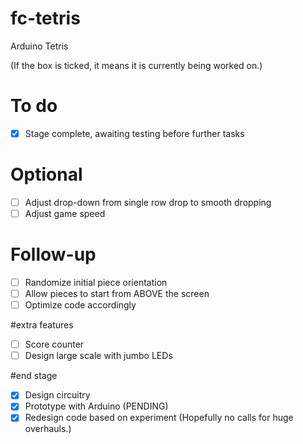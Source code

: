 # fc-tetris
Arduino Tetris

(If the box is ticked, it means it is currently being worked on.)
# To do

- [X] Stage complete, awaiting testing before further tasks

# Optional
- [ ] Adjust drop-down from single row drop to smooth dropping
- [ ] Adjust game speed

# Follow-up

- [ ] Randomize initial piece orientation
- [ ] Allow pieces to start from ABOVE the screen
- [ ] Optimize code accordingly

#extra features
- [ ] Score counter
- [ ] Design large scale with jumbo LEDs

#end stage
- [X] Design circuitry
- [X] Prototype with Arduino (PENDING)
- [X] Redesign code based on experiment (Hopefully no calls for huge overhauls.)

